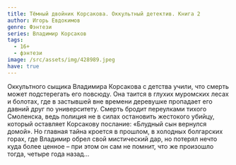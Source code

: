 ```yaml
---
title: Тёмный двойник Корсакова. Оккультный детектив. Книга 2
author: Игорь Евдокимов
genre: Фэнтези
series: Владимир Корсаков
tags:
  - 16+
  - фэнтези
image: /src/assets/img/428989.jpeg
have: true
---
```

Оккультного сыщика Владимира Корсакова с детства учили, что смерть может подстерегать его повсюду. Она таится в глухих муромских лесах и болотах, где в застывшей вне времени деревушке пропадает его давний друг по университету. Смерть бродит переулками тихого Смоленска, ведь полиция не в силах остановить жестокого убийцу, который оставляет Корсакову послание: «Блудный сын вернулся домой». Но главная тайна кроется в прошлом, в холодных болгарских горах, где Владимир обрел свой мистический дар, но потерял нечто куда более ценное – при этом он сам не помнит, что же произошло тогда, четыре года назад...
